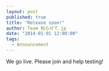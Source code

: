```yaml
---
layout: post
published: true
title: "Release soon!"
author: Team 知らせて.jp
date: "2014-01-01 12:00:00"
tags: 
  - Announcement
---
```


We go live.
Please join and help testing!
